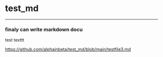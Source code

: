 # test_md
---

### finaly can write markdown docu

test texttt


https://github.com/alphainbeta/test_md/blob/main/testfile3.md
